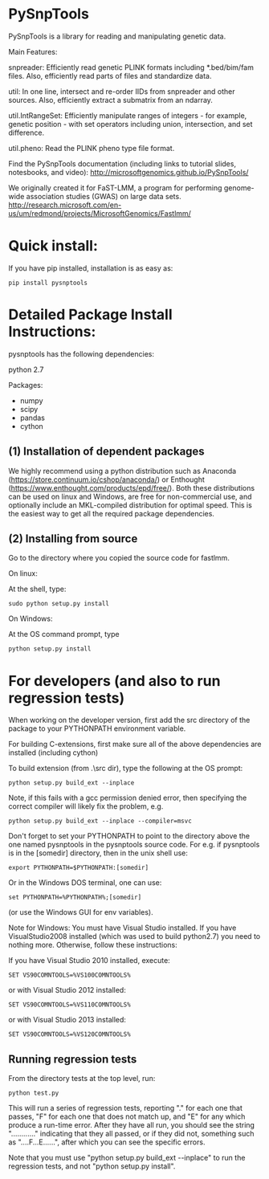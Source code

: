 PySnpTools
====================

PySnpTools is a library for reading and manipulating genetic data.

Main Features:

snpreader: Efficiently read genetic PLINK formats including \*.bed/bim/fam files.
          Also, efficiently read parts of files and standardize data. 

util: In one line, intersect and re-order IIDs from snpreader and other sources.
          Also, efficiently extract a submatrix from an ndarray. 

util.IntRangeSet: Efficiently manipulate ranges of integers - for example, genetic position - with set operators including union, intersection, and set difference. 

util.pheno: Read the PLINK pheno type file format. 

Find the PySnpTools documentation (including links to tutorial slides, notesbooks, and video):
http://microsoftgenomics.github.io/PySnpTools/


We originally created it for FaST-LMM, a program for performing genome-wide association studies (GWAS) on large data sets.
http://research.microsoft.com/en-us/um/redmond/projects/MicrosoftGenomics/Fastlmm/



Quick install:
====================

If you have pip installed, installation is as easy as:

    pip install pysnptools


Detailed Package Install Instructions:
========================================

pysnptools has the following dependencies:

python 2.7

Packages:

* numpy
* scipy
* pandas
* cython


(1) Installation of dependent packages
-----------------------------------------

We highly recommend using a python distribution such as 
Anaconda (https://store.continuum.io/cshop/anaconda/) 
or Enthought (https://www.enthought.com/products/epd/free/).
Both these distributions can be used on linux and Windows, are free 
for non-commercial use, and optionally include an MKL-compiled distribution
for optimal speed. This is the easiest way to get all the required package
dependencies.


(2) Installing from source
-----------------------------------------

Go to the directory where you copied the source code for fastlmm.

On linux:

At the shell, type: 

    sudo python setup.py install


On Windows:

At the OS command prompt, type 

    python setup.py install



For developers (and also to run regression tests)
=========================================================

When working on the developer version, first add the src directory of the package to your PYTHONPATH 
environment variable.

For building C-extensions, first make sure all of the above dependencies are installed (including cython)

To build extension (from .\src dir), type the following at the OS prompt:

    python setup.py build_ext --inplace

Note, if this fails with a gcc permission denied error, then specifying the correct compiler will likely fix the problem, e.g.

    python setup.py build_ext --inplace --compiler=msvc


Don't forget to set your PYTHONPATH to point to the directory above the one named pysnptools in
the pysnptools source code. For e.g. if pysnptools is in the [somedir] directory, then
in the unix shell use:

    export PYTHONPATH=$PYTHONPATH:[somedir]

Or in the Windows DOS terminal,
one can use: 

    set PYTHONPATH=%PYTHONPATH%;[somedir]

(or use the Windows GUI for env variables).

Note for Windows: You must have Visual Studio installed. If you have VisualStudio2008 installed 
(which was used to build python2.7) you need to nothing more. Otherwise, follow these instructions:

If you have Visual Studio 2010 installed, execute:

    SET VS90COMNTOOLS=%VS100COMNTOOLS%


or with Visual Studio 2012 installed:

    SET VS90COMNTOOLS=%VS110COMNTOOLS%


or with Visual Studio 2013 installed:

    SET VS90COMNTOOLS=%VS120COMNTOOLS%


Running regression tests
-----------------------------

From the directory tests at the top level, run:

    python test.py

This will run a
series of regression tests, reporting "." for each one that passes, "F" for each
one that does not match up, and "E" for any which produce a run-time error. After
they have all run, you should see the string "............" indicating that they 
all passed, or if they did not, something such as "....F...E......", after which
you can see the specific errors.

Note that you must use "python setup.py build_ext --inplace" to run the 
regression tests, and not "python setup.py install".
